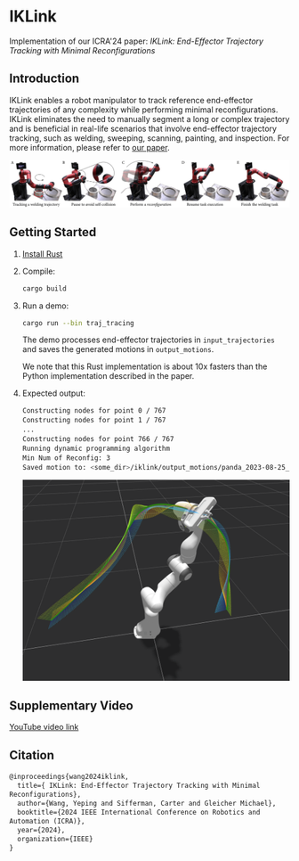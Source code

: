 
# IKLink

Implementation of our ICRA'24 paper: *IKLink: End-Effector Trajectory Tracking with Minimal Reconfigurations*


## Introduction
IKLink enables a robot manipulator to track reference end-effector trajectories of any complexity while performing minimal reconfigurations.  IKLink eliminates the need to manually segment a long or complex trajectory and is beneficial in real-life scenarios
that involve end-effector trajectory tracking, such as welding, sweeping, scanning, painting, and inspection. For more information, please refer to [our paper](). 

![IKLink](./docs/teaser.png)

## Getting Started 

1. [Install Rust](https://www.rust-lang.org/learn/get-started)
2. Compile:
    ```bash
    cargo build
    ```
3. Run a demo:
    ```bash
    cargo run --bin traj_tracing
    ```
    The demo processes end-effector trajectories in `input_trajectories` and saves the generated motions in `output_motions`. 
    
    We note that this Rust implementation is about 10x fasters than the Python implementation described in the paper. 
4. Expected output:
    ```bash
    Constructing nodes for point 0 / 767
    Constructing nodes for point 1 / 767
    ...
    Constructing nodes for point 766 / 767
    Running dynamic programming algorithm
    Min Num of Reconfig: 3
    Saved motion to: <some_dir>/iklink/output_motions/panda_2023-08-25_11-37-55.csv
    ```
    <img src="./docs/example_traj.png" width="480">

## Supplementary Video

[YouTube video link](https://youtu.be/EB4bJ6rJtnY)

## Citation

```
@inproceedings{wang2024iklink,
  title={ IKLink: End-Effector Trajectory Tracking with Minimal Reconfigurations},
  author={Wang, Yeping and Sifferman, Carter and Gleicher Michael},
  booktitle={2024 IEEE International Conference on Robotics and Automation (ICRA)},
  year={2024},
  organization={IEEE}
}
```

